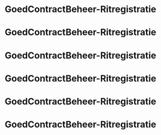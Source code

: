 # GoedContractBeheer-Ritregistratie
# GoedContractBeheer-Ritregistratie
# GoedContractBeheer-Ritregistratie
# GoedContractBeheer-Ritregistratie
# GoedContractBeheer-Ritregistratie
# GoedContractBeheer-Ritregistratie